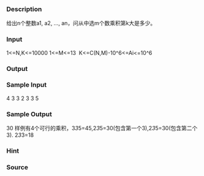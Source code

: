 
### Description
给出n个整数a1, a2, …, an，问从中选m个数乘积第k大是多少。
### Input
1<=N,K<=10000 1<=M<=13 
K<=C(N,M)-10^6<=Ai<=10^6
### Output

### Sample Input
4 3 3
2 3 3 5
### Sample Output
30
样例有4个可行的乘积，3*3*5=45,2*3*5=30(包含第一个3),2*3*5=30(包含第二个3).
2*3*3=18
### Hint

### Source
